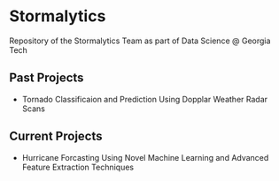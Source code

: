 # Stormalytics
Repository of the Stormalytics Team as part of Data Science @ Georgia Tech

## Past Projects
- Tornado Classificaion and Prediction Using Dopplar Weather Radar Scans

## Current Projects
- Hurricane Forcasting Using Novel Machine Learning and Advanced Feature Extraction Techniques 
